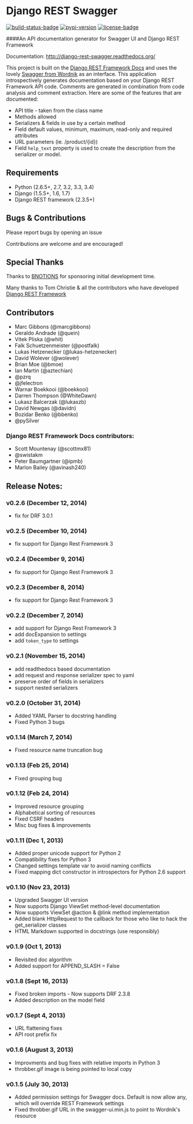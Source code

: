 # Django REST Swagger

[![build-status-badge]][build-status]
[![pypi-version]][pypi]
[![license-badge]][license]

####An API documentation generator for Swagger UI and Django REST Framework

Documentation: http://django-rest-swagger.readthedocs.org/

This project is built on the [Django REST Framework Docs](https://github.com/marcgibbons/django-rest-framework-docs) and uses the lovely [Swagger from Wordnik](https://developers.helloreverb.com/swagger/) as an interface. This application introspectively generates documentation based on your Django REST Framework API code. Comments are generated in combination from code analysis and comment extraction. Here are some of the features that are documented:

* API title - taken from the class name
* Methods allowed
* Serializers & fields in use by a certain method
* Field default values, minimum, maximum, read-only and required attributes
* URL parameters (ie. /product/{id})
* Field `help_text` property is used to create the description from the serializer or model.

## Requirements
* Python (2.6.5+, 2.7, 3.2, 3.3, 3.4)
* Django (1.5.5+, 1.6, 1.7)
* Django REST framework (2.3.5+)

## Bugs & Contributions
Please report bugs by opening an issue

Contributions are welcome and are encouraged!

## Special Thanks
Thanks to [BNOTIONS](http://www.bnotions.com) for sponsoring initial development time.

Many thanks to Tom Christie & all the contributors who have developed [Django REST Framework](http://django-rest-framework.org/)

## Contributors
* Marc Gibbons (@marcgibbons)
* Geraldo Andrade (@quein)
* Vítek Pliska (@whit)
* Falk Schuetzenmeister (@postfalk)
* Lukas Hetzenecker (@lukas-hetzenecker)
* David Wolever (@wolever)
* Brian Moe (@bmoe)
* Ian Martin (@aztechian)
* @pzrq
* @jfelectron
* Warnar Boekkooi (@boekkooi)
* Darren Thompson (@WhiteDawn)
* Lukasz Balcerzak (@lukaszb)
* David Newgas (@davidn)
* Bozidar Benko (@bbenko)
* @pySilver


### Django REST Framework Docs contributors:

* Scott Mountenay (@scottmx81)
* @swistakm
* Peter Baumgartner (@ipmb)
* Marlon Bailey (@avinash240)

## Release Notes:

### v0.2.6 (December 12, 2014)
* fix for DRF 3.0.1

### v0.2.5 (December 10, 2014)
* fix support for Django Rest Framework 3

### v0.2.4 (December 9, 2014)
* fix support for Django Rest Framework 3

### v0.2.3 (December 8, 2014)
* fix support for Django Rest Framework 3

### v0.2.2 (December 7, 2014)
* add support for Django Rest Framework 3
* add docExpansion to settings
* add `token_type` to settings

### v0.2.1 (November 15, 2014)
* add readthedocs based documentation 
* add request and response serializer spec to yaml
* preserve order of fields in serializers
* support nested serializers

### v0.2.0 (October 31, 2014)
* Added YAML Parser to docstring handling
* Fixed Python 3 bugs

### v0.1.14 (March 7, 2014)
* Fixed resource name truncation bug

### v0.1.13 (Feb 25, 2014)
* Fixed grouping bug

### v0.1.12 (Feb 24, 2014)
* Improved resource grouping
* Alphabetical sorting of resources
* Fixed CSRF headers
* Misc bug fixes & improvements

### v0.1.11 (Dec 1, 2013)
* Added proper unicode support for Python 2
* Compatibility fixes for Python 3
* Changed settings template var to avoid naming conflicts
* Fixed mapping dict constructor in introspectors for Python 2.6 support

### v0.1.10 (Nov 23, 2013)
* Upgraded Swagger UI version
* Now supports Django ViewSet method-level documentation
* Now supports ViewSet @action & @link method implementation
* Added blank HttpRequest to the callback for those who like to hack the get_serializer classes
* HTML Markdown supported in docstrings (use responsibly)

### v0.1.9 (Oct 1, 2013)
* Revisited doc algorithm
* Added support for APPEND_SLASH = False

### v0.1.8 (Sept 16, 2013)
* Fixed broken imports - Now supports DRF 2.3.8
* Added description on the model field

### v0.1.7 (Sept 4, 2013)
* URL flattening fixes
* API root prefix fix

### v0.1.6 (August 3, 2013)
* Improvments and bug fixes with relative imports in Python 3
* throbber.gif image is being pointed to local copy

### v0.1.5 (July 30, 2013)
* Added permission settings for Swagger docs. Default is now allow any, which will override REST Framework settings
* Fixed throbber.gif URL in the swagger-ui.min.js to point to Wordnik's resource


[build-status-badge]: https://travis-ci.org/marcgibbons/django-rest-swagger.svg?branch=master
[build-status]: https://travis-ci.org/marcgibbons/django-rest-swagger
[pypi-version]: https://pypip.in/version/django-rest-swagger/badge.svg
[pypi]: https://pypi.python.org/pypi/django-rest-swagger
[license-badge]: https://pypip.in/license/django-rest-swagger/badge.svg
[license]: https://pypi.python.org/pypi/django-rest-swagger/
